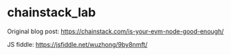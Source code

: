 # chainstack_lab
Original blog post:
https://chainstack.com/is-your-evm-node-good-enough/

JS fiddle:
https://jsfiddle.net/wuzhong/9by8nmft/

